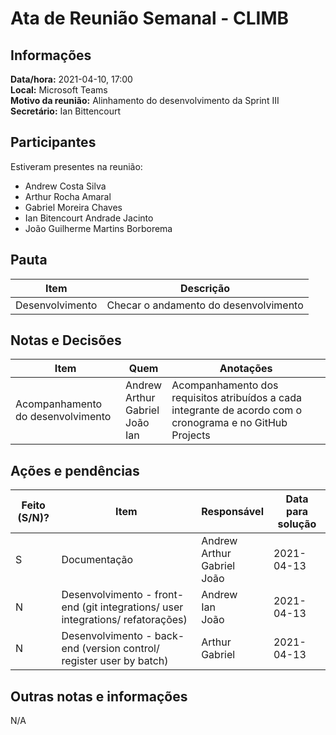 # Ata de Reunião Semanal - CLIMB

## Informações

**Data/hora:** 2021-04-10, 17:00  
**Local:** Microsoft Teams  
**Motivo da reunião:** Alinhamento do desenvolvimento da Sprint III
**Secretário:** Ian Bittencourt

## Participantes

Estiveram presentes na reunião:

- Andrew Costa Silva
- Arthur Rocha Amaral
- Gabriel Moreira Chaves
- Ian Bitencourt Andrade Jacinto
- João Guilherme Martins Borborema

## Pauta

| Item            | Descrição                             |
| --------------- | ------------------------------------- |
| Desenvolvimento | Checar o andamento do desenvolvimento |

## Notas e Decisões

| Item                              | Quem                                                   | Anotações                                                                                                  |
| --------------------------------- | ------------------------------------------------------ | ---------------------------------------------------------------------------------------------------------- |
| Acompanhamento do desenvolvimento | Andrew <br/> Arthur <br/> Gabriel <br/> João <br/> Ian | Acompanhamento dos requisitos atribuídos a cada integrante de acordo com o cronograma e no GitHub Projects |

## Ações e pendências

| Feito (S/N)? | Item                                                                            | Responsável                                  | Data para solução |
| ------------ | ------------------------------------------------------------------------------- | -------------------------------------------- | ----------------- |
| S            | Documentação                                                                    | Andrew <br/> Arthur <br/> Gabriel <br/> João | 2021-04-13        |
| N            | Desenvolvimento - front-end (git integrations/ user integrations/ refatorações) | Andrew <br/> Ian <br/> João                  | 2021-04-13        |
| N            | Desenvolvimento - back-end (version control/ register user by batch)            | Arthur <br/> Gabriel                         | 2021-04-13        |

## Outras notas e informações

N/A
